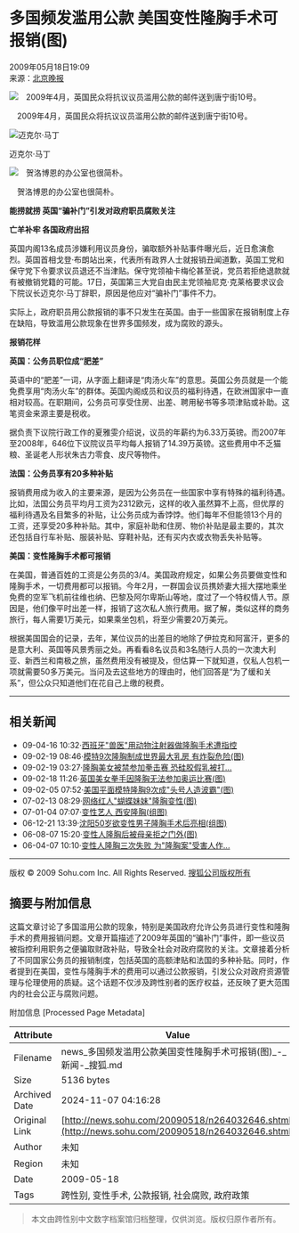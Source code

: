 # 多国频发滥用公款 美国变性隆胸手术可报销(图)

2009年05月18日19:09  
来源：[北京晚报](https://newepaper.bjd.com.cn/bjwb/html/2009-05/18/content_147480.htm)

![　2009年4月，英国民众将抗议议员滥用公款的邮件送到唐宁街10号。](https://photocdn.sohu.com/20090518/Img264032647.jpg)

　2009年4月，英国民众将抗议议员滥用公款的邮件送到唐宁街10号。

![迈克尔·马丁](https://photocdn.sohu.com/20090518/Img264032648.jpg)

迈克尔·马丁

![　贺洛博恩的办公室也很简朴。](https://photocdn.sohu.com/20090518/Img264032649.jpg)

　贺洛博恩的办公室也很简朴。

**能捞就捞 英国“骗补门”引发对政府职员腐败关注**

**亡羊补牢 各国政府出招**

英国内阁13名成员涉嫌利用议员身份，骗取额外补贴事件曝光后，近日愈演愈烈。英国首相戈登·布朗站出来，代表所有政界人士就报销丑闻道歉，英国工党和保守党下令要求议员退还不当津贴。保守党领袖卡梅伦甚至说，党员若拒绝退款就有被撤销党籍的可能。17日，英国第三大党自由民主党领袖尼克·克莱格要求议会下院议长迈克尔·马丁辞职，原因是他应对“骗补门”事件不力。

实际上，政府职员用公款报销的事不只发生在英国。由于一些国家在报销制度上存在缺陷，导致滥用公款现象在世界多国频发，成为腐败的源头。

**报销花样**

**英国：公务员职位成“肥差”**

英语中的“肥差”一词，从字面上翻译是“肉汤火车”的意思。英国公务员就是一个能免费享用“肉汤火车”的群体。英国内阁成员和议员的福利待遇，在欧洲国家中一直相对较高。在职期间，公务员可享受住房、出差、聘用秘书等多项津贴或补助。这笔资金来源主要是税收。

据负责下议院行政工作的夏雅雯介绍说，议员的年薪约为6.33万英镑。而2007年至2008年，646位下议院议员平均每人报销了14.39万英镑。这些费用中不乏猫粮、圣诞老人形状朱古力零食、皮尺等物件。

**法国：公务员享有20多种补贴**

报销费用成为收入的主要来源，是因为公务员在一些国家中享有特殊的福利待遇。比如，法国公务员平均月工资为2312欧元，这样的收入虽然算不上高，但优厚的福利待遇及名目繁多的补贴，让公务员成为香饽饽。他们每年不但能领13个月的工资，还享受20多种补贴。其中，家庭补助和住房、物价补贴是最主要的，其次还包括自行车补贴、服装补贴、穿鞋补贴，还有买内衣或衣物丢失补贴等。

**美国：变性隆胸手术都可报销**

在美国，普通百姓的工资是公务员的3/4。美国政府规定，如果公务员要做变性和隆胸手术，一切费用都可以报销。今年2月，一群国会议员携娇妻大摇大摆地乘坐免费的空军飞机前往维也纳、巴黎及阿尔卑斯山等地，度过了一个特权情人节。原因是，他们像平时出差一样，报销了这次私人旅行费用。据了解，类似这样的商务旅行，每人需要1万美元，如果乘坐包机，将至少需要20万美元。

根据美国国会的记录，去年，某位议员的出差目的地除了伊拉克和阿富汗，更多的是意大利、英国等风景秀丽之处。再看看8名议员和3名随行人员的一次澳大利亚、新西兰和南极之旅，虽然费用没有被提及，但估算一下就知道，仅私人包机一项就需要50多万美元。当问及去这些地方的理由时，他们回答是“为了缓和关系”，但公众只知道他们在花自己上缴的税费。

---

## 相关新闻

- 09-04-16 10:32·[西班牙"兽医"用动物注射器做隆胸手术遭指控](https://news.sohu.com/20090416/n263422401.shtml)
- 09-02-19 08:46·[模特9次隆胸制成世界最大乳房 有炸裂危险(图)](https://news.sohu.com/20090219/n262332325.shtml)
- 09-02-19 03:27·[隆胸美女被禁参加拳击赛 恐硅胶假乳被打...](https://news.sohu.com/20090219/n262327502.shtml)
- 09-02-18 11:26·[英国美女拳手因隆胸无法参加奥运比赛(图)](https://news.sohu.com/20090218/n262313541.shtml)
- 09-02-05 07:52·[美国平面模特隆胸9次成"头号人造波霸"(图)](https://news.sohu.com/20090205/n262060669.shtml)
- 07-02-13 08:29·[网络红人"蝴蝶妹妹"隆胸变性(图)](https://news.sohu.com/20070213/n248208476.shtml)
- 07-01-04 07:07·[变性艺人 西安隆胸(组图)](https://news.sohu.com/20070104/n247408432.shtml)
- 06-12-21 13:39·[沈阳50岁欲变性男子隆胸手术后亮相(组图)](https://news.sohu.com/20061221/n247182319.shtml)
- 06-08-07 15:20·[变性人隆胸后被母亲拒之门外(图)](https://news.sohu.com/20060807/n244664036.shtml)
- 06-04-07 10:10·[变性人隆胸三次失败 为"隆胸案"受害人作...](https://news.sohu.com/20060407/n242682635.shtml)

---

版权 © 2009 Sohu.com Inc. All Rights Reserved. [搜狐公司版权所有](https://corp.sohu.com/s2007/copyright/)

## 摘要与附加信息

<!-- tcd_abstract -->
这篇文章讨论了多国滥用公款的现象，特别是美国政府允许公务员进行变性和隆胸手术的费用报销问题。文章开篇描述了2009年英国的“骗补门”事件，即一些议员被指控利用职务之便骗取财政补贴，导致全社会对政府腐败的关注。文章接着分析了不同国家公务员的报销制度，包括英国的高额津贴和法国的多种补贴。同时，作者提到在美国，变性与隆胸手术的费用可以通过公款报销，引发公众对政府资源管理与伦理使用的质疑。这个话题不仅涉及跨性别者的医疗权益，还反映了更大范围内的社会公正与腐败问题。
<!-- tcd_abstract_end -->

附加信息 [Processed Page Metadata]

| Attribute       | Value                                  |
|-----------------|----------------------------------------|
| Filename        | news_多国频发滥用公款美国变性隆胸手术可报销(图)_-_新闻-_搜狐.md                             |
| Size            | 5136 bytes                           |
| Archived Date   | 2024-11-07 04:16:28                             |
| Original Link   | [http://news.sohu.com/20090518/n264032646.shtml](http://news.sohu.com/20090518/n264032646.shtml)                       |
| Author          | 未知                               |
| Region          | 未知                               |
| Date            | 2009-05-18                                 |
| Tags            | 跨性别, 变性手术, 公款报销, 社会腐败, 政府政策                                 |
>
> 本文由跨性别中文数字档案馆归档整理，仅供浏览。版权归原作者所有。
>